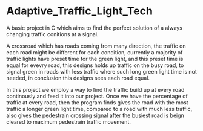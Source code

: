 # Adaptive_Traffic_Light_Tech

A basic project in C which aims to find the perfect solution of a always changing traffic conitions at a signal.

A crossroad which has roads coming from many direction, the traffic on each road might be different for each condition, currently a majority of traffic lights have preset time for the green light, and this preset time is equal for evevry road, this designs holds up traffic on the busy road, to signal green in roads with less traffic where such long green light time is not needed, in conclusion this designs sees each road equal.

In this project we employ a way to find the traffic build up at every road continously and feed it into our project.
Once we have the percentage of traffic at every road, then the program finds gives the road with the most traffic a longer green light time, compared to a road with much less traffic, also gives the pedestrain crossing signal after the busiest road is beign cleared to maximum pedestrain traffic movement.
